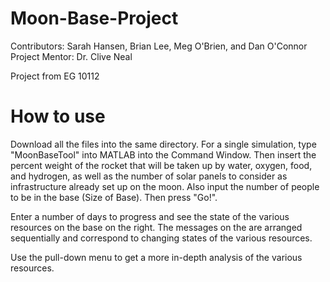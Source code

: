 # Moon-Base-Project

Contributors: Sarah Hansen, Brian Lee, Meg O'Brien, and Dan O'Connor
Project Mentor: Dr. Clive Neal 

Project from EG 10112 

# How to use 
Download all the files into the same directory. For a single simulation, type "MoonBaseTool" into MATLAB into the Command Window. Then insert the percent weight of the rocket that will be taken up by water, oxygen, food, and hydrogen, as well as the number of solar panels to consider as infrastructure already set up on the moon. Also input the number of people to be in the base (Size of Base). Then press "Go!".

Enter a number of days to progress and see the state of the various resources on the base on the right. The messages on the are arranged sequentially and correspond to changing states of the various resources. 

Use the pull-down menu to get a more in-depth analysis of the various resources. 
